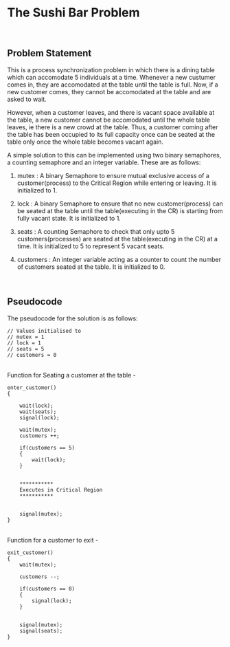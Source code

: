 # The Sushi Bar Problem

<br/>

## Problem Statement

This is a process synchronization problem in which there is a dining table which can accomodate 5 individuals at a time. Whenever a new custumer comes in, they are accomodated at the table until the table is full. Now, if a new customer comes, they cannot be accomodated at the table and are asked to wait.

However, when a customer leaves, and there is vacant space available at the table, a new customer cannot be accomodated until the whole table leaves, ie there is a new crowd at the table. Thus, a customer coming after the table has been occupied to its full capacity once can be seated at the table only once the whole table becomes vacant again. 


A simple solution to this can be implemented using two binary semaphores, a counting semaphore and an integer variable.
These are as follows:

1) mutex : A binary Semaphore to ensure mutual exclusive access of a customer(process) to the Critical Region while entering or leaving.
It is initialized to 1.

2) lock : A binary Semaphore to ensure that no new customer(process) can be seated at the table until the table(executing in the CR) is starting from fully vacant state.
It is initialized to 1.

3) seats : A counting Semaphore to check that only upto 5 customers(processes) are seated at the table(executing in the CR) at a time.
It is initialized to 5 to represent 5 vacant seats.

4) customers : An integer variable acting as a counter to count the number of customers seated at the table.
It is initialized to 0.

<br/>

## Pseudocode

The pseudocode for the solution is as follows:

```
// Values initialised to
// mutex = 1
// lock = 1
// seats = 5
// customers = 0
```


<br/>
Function for Seating a customer at the table - 

```
enter_customer()
{

    wait(lock);
    wait(seats);
    signal(lock);

    wait(mutex);
    customers ++;

    if(customers == 5)
    {
        wait(lock);
    }


    ***********
    Executes in Critical Region
    ***********


    signal(mutex);
}
```


<br/>
Function for a customer to exit -

```
exit_customer()
{
    wait(mutex);

    customers --;

    if(customers == 0)
    {
        signal(lock);
    }


    signal(mutex);
    signal(seats);
}
```


